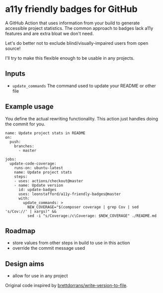 # a11y friendly badges for GitHub

A GitHub Action that uses information from your build to generate accessible
 project statistics. The common approach to badges lack a11y features and are
 extra bloat we don't need.

Let's do better not to exclude blind/visually-impaired users from open source!

I'll try to make this flexible enough to be usable in any projects.

## Inputs

 - `update_commands` The command used to update your README or other file

## Example usage

You define the actual rewriting functionality. This action just handles doing
 the commit for you.

```
name: Update project stats in README
on:
  push:
    branches:
      - master

jobs:
  update-code-coverage:
    runs-on: ubuntu-latest
    name: Update project stats
    steps:
    - uses: actions/checkout@master
    - name: Update version
      id: update-badges
      uses: leonstafford/a11y-friendly-badges@master
      with:
        update_commands: >
          NEW_COVERAGE="$(composer coverage | grep Cov | sed 's/Cov://' | xargs)" &&
          sed -i "s/Coverage:/c\Coverage: $NEW_COVERAGE" ./README.md
```

## Roadmap

 - store values from other steps in build to use in this action
 - override the commit message used

## Design aims

 - allow for use in any project

Original code inspired by [brettdorrans/write-version-to-file](https://github.com/brettdorrans/write-version-to-file).

